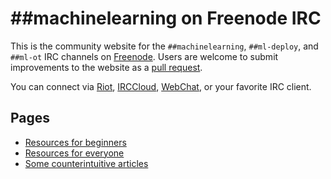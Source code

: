 # ##machinelearning on Freenode IRC
This is the community website for the `##machinelearning`, `##ml-deploy`, and `##ml-ot` IRC channels on [Freenode](https://freenode.net/). Users are welcome to submit improvements to the website as a [pull request](https://github.com/freenode-machinelearning/freenode-machinelearning.github.io/pulls).

You can connect via [Riot](https://riot.im/app/#/room/#freenode_##machinelearning:matrix.org), [IRCCloud](https://www.irccloud.com/irc/freenode/channel/%23%23machinelearning), [WebChat](https://webchat.freenode.net/?channels=%23%23machinelearning), or your favorite IRC client. <!--Using a Matrix client is not encouraged due to numerous technical problems with the Matrix-Freenode bridge.-->

## Pages
* [Resources for beginners](Resources/Beginner.md)
* [Resources for everyone](Resources/Main.md)
* [Some counterintuitive articles](Resources/ArticlesCounterintuitive.md)
<!--* [Introductory articles](Resources/ArticlesIntroductory.md) - introductory scholarly articles-->
<!-- * [Articles](Resources/Articles.md) - select educational articles including reviews -->

<!-- Backups of channel Topic:
2018-12-22:
Machine Learning | https://j.mp/ml-site | Rules: REGISTER NICK AND IDENTIFY WITH NICKSERV. No small talk. Technical talk only. No public logging. No changing nick. Offtopic chat only in ##ml-ot and deployment chat in ##ml-deploy | Related: ##AGI ##it-group #keras ##nlp #pydata #pytorch #scikit-learn ##statistics #tensorflow

Pre-repo:
Machine Learning | No small talk. Offtopic chat only in ##ml-ot | Software: http://mloss.org http://j.mp/ML-sw http://j.mp/DL-sw http://jmlr.org/mloss | Video: http://j.mp/SU-ML-YT http://j.mp/ML-videos | Q&A: http://j.mp/StEx-stats http://j.mp/StEx-DSci | Forum: http://j.mp/redditML | Paper: http://j.mp/arxivML | See: #ai ##AGI ##nlp #nupic #pydata #scikit-learn ##statistics #tensorflow
-->
